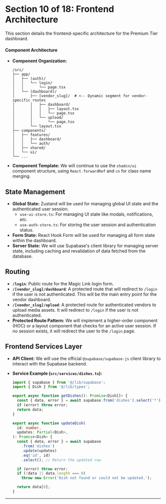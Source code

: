 # Section 10 of 18: Frontend Architecture

This section details the frontend-specific architecture for the Premium Tier dashboard.

#### Component Architecture

- **Component Organization:**
  ```plaintext
  /src/
  ├── app/
  │   ├── (auth)/
  │   │   └── login/
  │   │       └── page.tsx
  │   └── (dashboard)/
  │       ├── [vendor_slug]/  # <-- Dynamic segment for vendor-specific routes
  │       │   ├── dashboard/
  │       │   │   ├── layout.tsx
  │       │   │   └── page.tsx
  │       │   └── upload/
  │       │       └── page.tsx
  │       └── layout.tsx
  ├── components/
  │   ├── features/
  │   │   ├── dashboard/
  │   │   └── auth/
  │   ├── shared/
  │   └── ui/
  └── ...
  ```
- **Component Template:** We will continue to use the `shadcn/ui` component structure, using `React.forwardRef` and `cn` for class name merging.

## State Management

- **Global State:** Zustand will be used for managing global UI state and the authenticated user session.
  - `use-ui-store.ts`: For managing UI state like modals, notifications, etc.
  - `use-auth-store.ts`: For storing the user session and authentication status.
- **Form State:** React Hook Form will be used for managing all form state within the dashboard.
- **Server State:** We will use Supabase's client library for managing server state, including caching and revalidation of data fetched from the database.

## Routing

- **`/login`**: Public route for the Magic Link login form.
- **`/[vendor_slug]/dashboard`**: A protected route that will redirect to `/login` if the user is not authenticated. This will be the main entry point for the vendor dashboard.
- **`/[vendor_slug]/upload`**: A protected route for authenticated vendors to upload media assets. It will redirect to `/login` if the user is not authenticated.
- **Protected Route Pattern:** We will implement a higher-order component (HOC) or a layout component that checks for an active user session. If no session exists, it will redirect the user to the `/login` page.

## Frontend Services Layer

- **API Client:** We will use the official `@supabase/supabase-js` client library to interact with the Supabase backend.
- **Service Example (`src/services/dishes.ts`):**

  ```typescript
  import { supabase } from '@/lib/supabase';
  import { Dish } from '@/lib/types';

  export async function getDishes(): Promise<Dish[]> {
    const { data, error } = await supabase.from('dishes').select('*');
    if (error) throw error;
    return data;
  }

  export async function updateDish(
    id: number,
    updates: Partial<Dish>,
  ): Promise<Dish> {
    const { data, error } = await supabase
      .from('dishes')
      .update(updates)
      .eq('id', id)
      .select(); // Return the updated row

    if (error) throw error;
    if (!data || data.length === 0)
      throw new Error('Dish not found or could not be updated.');

    return data[0];
  }
  ```

---
